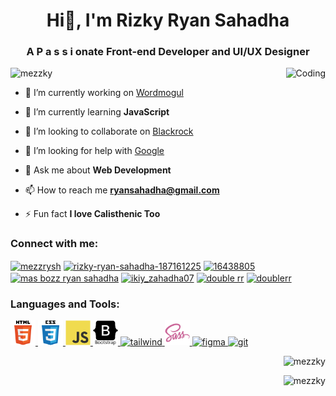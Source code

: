 <h1 align="center">Hi👋, I'm Rizky Ryan Sahadha</h1>
<h3 align="center">A P a s s i onate Front-end Developer and UI/UX Designer</h3>

<p align="right"> <img align="right" alt="Coding" src="https://i.pinimg.com/originals/e4/26/70/e426702edf874b181aced1e2fa5c6cde.gif"/> </p>

<p align="left"> <img src="https://komarev.com/ghpvc/?username=mezzky&label=Profile%20Views&color=0eb429&style=flat-square" alt="mezzky"/> </p>

- 🔭 I’m currently working on [Wordmogul](https://wordmogul.com/)

- 🌱 I’m currently learning **JavaScript**

- 👯 I’m looking to collaborate on [Blackrock](https://www.blackrock.com/corporate)

- 🤝 I’m looking for help with [Google](https://www.google.com/)

- 💬 Ask me about **Web Development**

- 📫 How to reach me **ryansahadha@gmail.com**

- ⚡ Fun fact **I love Calisthenic Too**

<h3 align="left">Connect with me:</h3>
<p align="left">
<a href="https://twitter.com/mezzrysh" target="blank"><img align="center" src="https://raw.githubusercontent.com/rahuldkjain/github-profile-readme-generator/master/src/images/icons/Social/twitter.svg" alt="mezzrysh" height="30" width="40" /></a>
<a href="https://linkedin.com/in/rizky-ryan-sahadha-187161225" target="blank"><img align="center" src="https://raw.githubusercontent.com/rahuldkjain/github-profile-readme-generator/master/src/images/icons/Social/linked-in-alt.svg" alt="rizky-ryan-sahadha-187161225" height="30" width="40" /></a>
<a href="https://stackoverflow.com/users/16438805" target="blank"><img align="center" src="https://raw.githubusercontent.com/rahuldkjain/github-profile-readme-generator/master/src/images/icons/Social/stack-overflow.svg" alt="16438805" height="30" width="40" /></a>
<a href="https://www.facebook.com/rizky.ryansahadha/" target="blank"><img align="center" src="https://raw.githubusercontent.com/rahuldkjain/github-profile-readme-generator/master/src/images/icons/Social/facebook.svg" alt="mas bozz ryan sahadha" height="30" width="40" /></a>
<a href="https://instagram.com/mezzdev" target="blank"><img align="center" src="https://raw.githubusercontent.com/rahuldkjain/github-profile-readme-generator/master/src/images/icons/Social/instagram.svg" alt="ikiy_zahadha07" height="30" width="40" /></a>
<a href="https://dribbble.com/Zahadha" target="blank"><img align="center" src="https://raw.githubusercontent.com/rahuldkjain/github-profile-readme-generator/master/src/images/icons/Social/dribbble.svg" alt="double rr" height="30" width="40" /></a>
<a href="https://www.youtube.com/channel/UCeUUVfTVEAxV-JILuimU8eg" target="blank"><img align="center" src="https://raw.githubusercontent.com/rahuldkjain/github-profile-readme-generator/master/src/images/icons/Social/youtube.svg" alt="doublerr" height="30" width="40" /></a>

<h3 align="left">Languages and Tools:</h3>
<p align="left"> <a href="https://www.w3.org/html/" target="_blank" rel="noreferrer"> <img src="https://raw.githubusercontent.com/devicons/devicon/master/icons/html5/html5-original-wordmark.svg" alt="html5" width="40" height="40"/> </a> <a href="https://www.w3schools.com/css/" target="_blank" rel="noreferrer"> <img src="https://raw.githubusercontent.com/devicons/devicon/master/icons/css3/css3-original-wordmark.svg" alt="css3" width="40" height="40"/> </a> <a href="https://developer.mozilla.org/en-US/docs/Web/JavaScript" target="_blank" rel="noreferrer"> <img src="https://raw.githubusercontent.com/devicons/devicon/master/icons/javascript/javascript-original.svg" alt="javascript" width="40" height="40"/> </a> <a href="https://getbootstrap.com" target="_blank" rel="noreferrer"> <img src="https://raw.githubusercontent.com/devicons/devicon/master/icons/bootstrap/bootstrap-plain-wordmark.svg" alt="bootstrap" width="40" height="40"/> </a> <a href="https://tailwindcss.com/" target="_blank" rel="noreferrer"> <img src="https://www.vectorlogo.zone/logos/tailwindcss/tailwindcss-icon.svg" alt="tailwind" width="40" height="40"/> </a> <a href="https://sass-lang.com" target="_blank" rel="noreferrer"> <img src="https://raw.githubusercontent.com/devicons/devicon/master/icons/sass/sass-original.svg" alt="sass" width="40" height="40"/> </a> <a href="https://www.figma.com/" target="_blank" rel="noreferrer"> <img src="https://www.vectorlogo.zone/logos/figma/figma-icon.svg" alt="figma" width="40" height="40"/> </a> <a href="https://git-scm.com/" target="_blank" rel="noreferrer"> <img src="https://www.vectorlogo.zone/logos/git-scm/git-scm-icon.svg" alt="git" width="40" height="40"/> </a> </p>

<p>&nbsp;<img align="right" src="https://github-readme-stats.vercel.app/api?username=mezzky&show_icons=true&locale=en" alt="mezzky" /></p>

<p>&nbsp;<img align="right" src="https://github-readme-streak-stats.herokuapp.com/?user=mezzky&" alt="mezzky" /></p>

